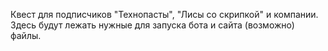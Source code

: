 Квест для подписчиков "Технопасты", "Лисы со скрипкой" и компании. Здесь будут лежать нужные для запуска бота и сайта (возможно) файлы.
